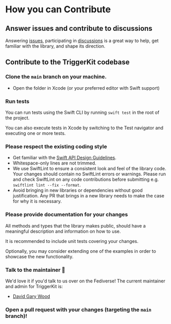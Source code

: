 # How you can Contribute

## Answer issues and contribute to discussions

Answering [issues](https://github.com/lightbeamapps/TriggerKit/issues), participating in [discussions](https://github.com/lightbeamapps/TriggerKit/discussions) is a great way to help, get familiar with the library, and shape its direction.

## Contribute to the TriggerKit codebase

### Clone the `main` branch on your machine.

- Open the folder in Xcode (or your preferred editor with Swift support)

### Run tests

You can run tests using the Swift CLI by running `swift test` in the root of the project.

You can also execute tests in Xcode by switching to the Test navigator and executing one or more tests.

### Please respect the existing coding style

- Get familiar with the [Swift API Design Guidelines](https://www.swift.org/documentation/api-design-guidelines/).
- Whitespace-only lines are not trimmed.
- We use SwiftLint to ensure a consistent look and feel of the library code. Your changes should contain no SwiftLint errors or warnings. Please run and check SwiftLint on any code contributions before submitting e.g. `swiftlint lint --fix --format`.
- Avoid bringing in new libraries or dependencies without good justification. Any PR that brings in a new library needs to make the case for why it is necessary.

### Please provide documentation for your changes

All methods and types that the library makes public, should have a meaningful description and information on how to use.

It is recommended to include unit tests covering your changes.

Optionally, you may consider extending one of the examples in order to showcase the new functionality.

### Talk to the maintainer 🤙

We'd love it if you'd talk to us over on the Fediverse! The current maintainer and admin for TriggerKit is:

- [David Gary Wood](https://social.davidgarywood.com/@davidgarywood)

### Open a pull request with your changes (targeting the `main` branch)!
